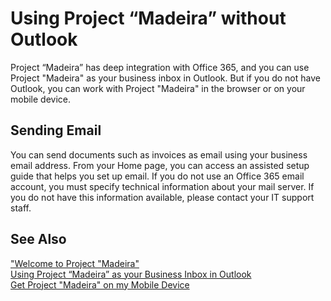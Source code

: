 <properties
	pageTitle="Using Project “Madeira” without Outlook | Project “Madeira”"
    description="Using Project “Madeira” without Outlook" 
	services="" 
	documentationCenter="Madeira"
	authors="edupont"/>
# Using Project “Madeira” without Outlook
Project “Madeira” has deep integration with Office 365, and you can use Project "Madeira" as your business inbox in Outlook. But if you do not have Outlook, you can work with Project "Madeira" in the browser or on your mobile device.  

## Sending Email
You can send documents such as invoices as email using your business email address. From your Home page, you can access an assisted setup guide that helps you set up email. If you do not use an Office 365 email account, you must specify technical information about your mail server. If you do not have this information available, please contact your IT support staff.  


## See Also
["Welcome to Project "Madeira"](madeira-get-started.md)  
[Using Project “Madeira” as your Business Inbox in Outlook](madeira-no-outlook.md)  
[Get Project "Madeira" on my Mobile Device](install-mobile.app.md)  
